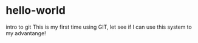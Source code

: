 # hello-world
intro to git
This is my first time using GIT, let see if I can use this system to my advantange!
